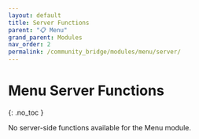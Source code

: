 ```yaml
---
layout: default
title: Server Functions
parent: "📋 Menu"
grand_parent: Modules
nav_order: 2
permalink: /community_bridge/modules/menu/server/
---
```


# Menu Server Functions
{: .no_toc }

No server-side functions available for the Menu module.